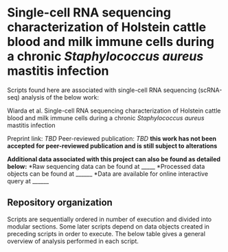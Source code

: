 # Single-cell RNA sequencing characterization of Holstein cattle blood and milk immune cells during a chronic *Staphylococcus aureus* mastitis infection

Scripts found here are associated with single-cell RNA sequencing (scRNA-seq) analysis of the below work:

Wiarda et al. Single-cell RNA sequencing characterization of Holstein cattle blood and milk immune cells during a chronic *Staphylococcus aureus* mastitis infection

Preprint link: *TBD*
Peer-reviewed publication: *TBD* **this work has not been accepted for peer-reviewed publication and is still subject to alterations**

**Additional data associated with this project can also be found as detailed below:**
*Raw sequencing data can be found at _____
*Processed data objects can be found at ______
*Data are available for online interactive query at ______

## Repository organization
Scripts are sequentially ordered in number of execution and divided into modular sections. Some later scripts depend on data objects created in preceding scripts in order to execute. The below table gives a general overview of analysis performed in each script.
